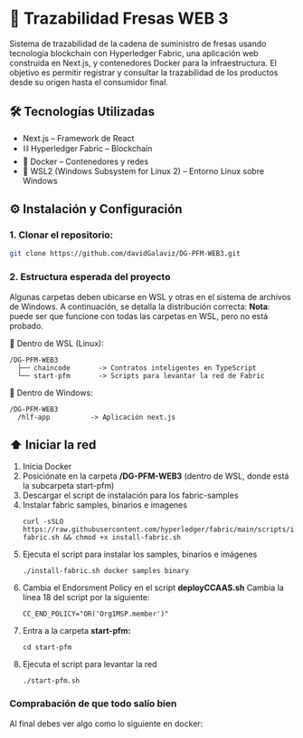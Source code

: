 # 🍓 Trazabilidad Fresas WEB 3
Sistema de trazabilidad de la cadena de suministro de fresas usando tecnología blockchain con Hyperledger Fabric, una aplicación web construida en Next.js, y contenedores Docker para la infraestructura. El objetivo es permitir registrar y consultar la trazabilidad de los productos desde su origen hasta el consumidor final.

## 🛠️ Tecnologías Utilizadas
- Next.js – Framework de React
- ⛓️ Hyperledger Fabric – Blockchain
- 🐳 Docker – Contenedores y redes
- 🐧 WSL2 (Windows Subsystem for Linux 2) – Entorno Linux sobre Windows

## ⚙️ Instalación y Configuración
### 1. Clonar el repositorio:
``` bash
git clone https://github.com/davidGalaviz/DG-PFM-WEB3.git
```
### 2. Estructura esperada del proyecto
Algunas carpetas deben ubicarse en WSL y otras en el sistema de archivos de Windows. A continuación, se detalla la distribución correcta:
**Nota**: puede ser que funcione con todas las carpetas en WSL, pero no está probado.

📁 Dentro de WSL (Linux):
```
/DG-PFM-WEB3
  ├── chaincode       -> Contratos inteligentes en TypeScript
  └── start-pfm       -> Scripts para levantar la red de Fabric
```
📁 Dentro de Windows: 
```
/DG-PFM-WEB3
  /hlf-app          -> Aplicación next.js
```
## ⬆️ Iniciar la red
1. Inicia Docker
2. Posiciónate en la carpeta **/DG-PFM-WEB3**  (dentro de WSL, donde está la subcarpeta start-pfm)
3. Descargar el script de instalación para los fabric-samples
4. Instalar fabric samples, binarios e imagenes
   ```
   curl -sSLO https://raw.githubusercontent.com/hyperledger/fabric/main/scripts/install-fabric.sh && chmod +x install-fabric.sh
   ```
5. Ejecuta el script para instalar los samples, binarios e imágenes
   ```
   ./install-fabric.sh docker samples binary
   ```
6. Cambia el Endorsment Policy en el script **deployCCAAS.sh**
   Cambia la línea 18 del script por la siguiente:
   ```
   CC_END_POLICY="OR('Org1MSP.member')"
   ```
7. Entra a la carpeta **start-pfm:**
   ```
   cd start-pfm
   ```
8. Ejecuta el script para levantar la red
   ```
   ./start-pfm.sh
   ```
### Comprabación de que todo salío bien
Al final debes ver algo como lo siguiente en docker:

